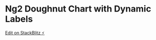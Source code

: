 # Ng2 Doughnut Chart with Dynamic Labels

[Edit on StackBlitz ⚡️](https://stackblitz.com/edit/ng2-charts-with-dynamic-labels)
